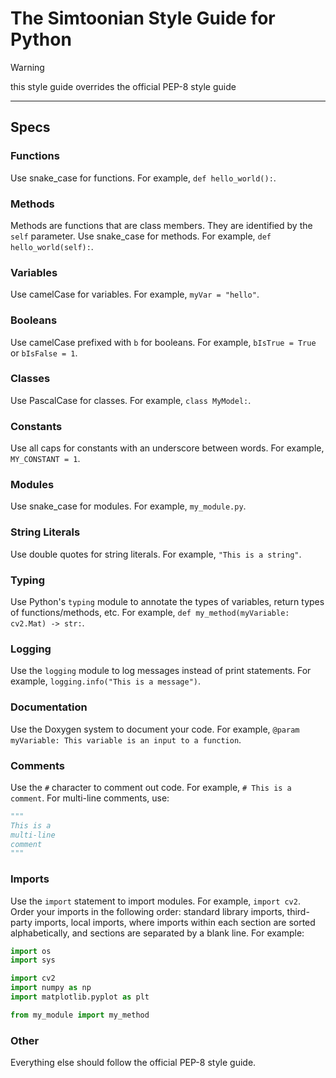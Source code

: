 # The Simtoonian Style Guide for Python
> [!WARNING]
> this style guide overrides the official PEP-8 style guide
---

## Specs

### Functions
Use snake_case for functions. For example, `def hello_world():`.

### Methods
Methods are functions that are class members. They are identified by the `self` parameter. Use snake_case for methods. For example, `def hello_world(self):`.

### Variables
Use camelCase for variables. For example, `myVar = "hello"`.

### Booleans
Use camelCase prefixed with `b` for booleans. For example, `bIsTrue = True` or `bIsFalse = 1`.

### Classes
Use PascalCase for classes. For example, `class MyModel:`.

### Constants
Use all caps for constants with an underscore between words. For example, `MY_CONSTANT = 1`.

### Modules
Use snake_case for modules. For example, `my_module.py`.

### String Literals
Use double quotes for string literals. For example, `"This is a string"`.

### Typing
Use Python's `typing` module to annotate the types of variables, return types of functions/methods, etc. For example, `def my_method(myVariable: cv2.Mat) -> str:`.

### Logging
Use the `logging` module to log messages instead of print statements. For example, `logging.info("This is a message")`.

### Documentation
Use the Doxygen system to document your code. For example, `@param myVariable: This variable is an input to a function`.

### Comments
Use the `#` character to comment out code. For example, `# This is a comment`. For multi-line comments, use:
```python
"""
This is a
multi-line
comment
"""
```

### Imports
Use the `import` statement to import modules. For example, `import cv2`. Order your imports in the following order: standard library imports, third-party imports, local imports, where imports within each section are sorted alphabetically, and sections are separated by a blank line. For example:
```python
import os
import sys

import cv2
import numpy as np
import matplotlib.pyplot as plt

from my_module import my_method
```

### Other
Everything else should follow the official PEP-8 style guide.
